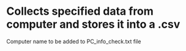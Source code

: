 # Collects specified data from computer and stores it into a .csv
Computer name to be added to PC_info_check.txt file
    
